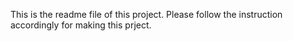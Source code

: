 This is the readme file of this project. Please follow the instruction accordingly for making this prject.
